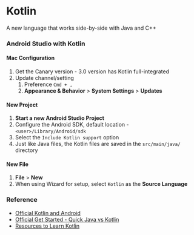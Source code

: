 Kotlin
======

A new language that works side-by-side with Java and C++

### Android Studio with Kotlin

#### Mac Configuration

1. Get the Canary version - 3.0 version has Kotlin full-integrated
1. Update channel/setting
    1. Preference `Cmd + ,`
    1. **Appearance & Behavior** > **System Settings** > **Updates**

#### New Project

1. **Start a new Android Studio Project**
1. Configure the Android SDK, default location - `<user>/Library/Android/sdk`
1. Select the `Include Kotlin support` option
1. Just like Java files, the Kotlin files are saved in the `src/main/java/` directory

#### New File

1. **File** > **New**
1. When using Wizard for setup, select `Kotlin` as the **Source Language**

### Reference

* [Official Kotlin and Android](https://developer.android.com/kotlin/index.html)
* [Official Get Started - Quick Java vs Kotlin](https://developer.android.com/kotlin/get-started.html)
* [Resources to Learn Kotlin](https://developer.android.com/kotlin/resources.html)
